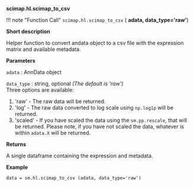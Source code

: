 **scimap.hl.scimap_to_csv**

!!! note "Function Call"
    `scimap.hl.scimap_to_csv` (
      **adata, 
       data_type='raw'**)

**Short description**

Helper function to convert andata object to a csv file with the expression matrix and available metadata.

**Parameters**

`adata` : AnnData object  

`data_type` : string, optional *(The default is 'raw')*  
Three options are available:  
1) 'raw' - The raw data will be returned.  
2) 'log' - The raw data converted to log scale using `np.log1p` will be returned.  
3) 'scaled' - If you have scaled the data using the `sm.pp.rescale`, that will be
returned. Please note, if you have not scaled the data, whatever is within
`adata.X` will be returned.  


**Returns**


A single dataframe containing the expression and metadata.


**Example**

```
data = sm.hl.scimap_to_csv (adata, data_type='raw')

```

